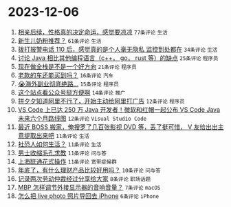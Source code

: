 # 2023-12-06

1. [相亲后续，性格真的决定命运，感觉要凉凉](https://www.v2ex.com/t/997941) `77条评论` `生活`
1. [新生儿奶粉推荐？](https://www.v2ex.com/t/997942) `61条评论` `生活`
1. [拨打报警电话 110 后，感觉真的是个人毫无隐私 监控到处都在](https://www.v2ex.com/t/997954) `34条评论` `生活`
1. [讨论 Java 相比其他编程语言（c++， go， rust 等）的缺点](https://www.v2ex.com/t/997966) `25条评论` `程序员`
1. [现在做全栈是不是一个好方向](https://www.v2ex.com/t/997956) `21条评论` `程序员`
1. [老款的车还能买到吗？](https://www.v2ex.com/t/997938) `16条评论` `汽车`
1. [😭海外副业彻底绝路...](https://www.v2ex.com/t/997957) `15条评论` `程序员`
1. [这个站点看公众号挺方便啊](https://www.v2ex.com/t/997946) `14条评论` `推广`
1. [拼夕夕知道阿里不行了，开始主动给阿里打广告](https://www.v2ex.com/t/997968) `12条评论` `程序员`
1. [VS Code 上已达 250 万 Java 开发者！微软和红帽一起公布 VS Code Java 未来六个月路线图](https://www.v2ex.com/t/997959) `12条评论` `Visual Studio Code`
1. [最近 BOSS 搬家，俺搜罗了几百张影视 DVD 等，丢了挺可惜， V 友给出出主意提取出来吧](https://www.v2ex.com/t/997953) `11条评论` `生活`
1. [社恐人如何生活？](https://www.v2ex.com/t/997952) `11条评论` `生活`
1. [男士收缩毛孔求教](https://www.v2ex.com/t/997951) `11条评论` `问与答`
1. [上海联通花式操作](https://www.v2ex.com/t/997940) `11条评论` `宽带症候群`
1. [年底了，有什么理财产品比较好用吗？](https://www.v2ex.com/t/997950) `10条评论` `问与答`
1. [记录两次劳动仲裁经过分享给大家](https://www.v2ex.com/t/997974) `8条评论` `职场话题`
1. [MBP 怎样调节外接显示器的音响音量？](https://www.v2ex.com/t/997975) `7条评论` `macOS`
1. [怎么把 live photo 照片导回去 iPhone](https://www.v2ex.com/t/997947) `6条评论` `iPhone`
